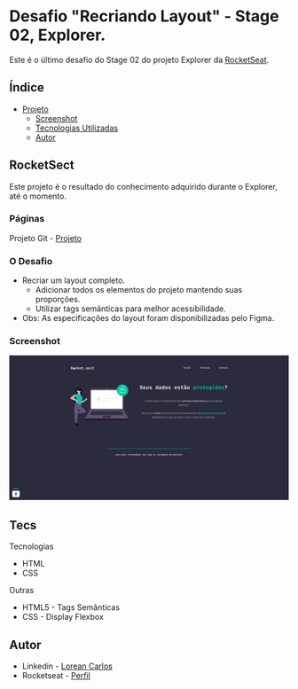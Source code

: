 # Desafio "Recriando Layout" - Stage 02, Explorer.

Este é o último desafio do Stage 02 do projeto Explorer da [RocketSeat](rocketseat.com.br/).

## Índice

- [Projeto](#RocketSect)
  - [Screenshot](#screenshot)
  - [Tecnologias Utilizadas](#tecs)
  - [Autor](#autor)

## RocketSect

Este projeto é o resultado do conhecimento adquirido durante o Explorer, até o momento.  

### Páginas

Projeto Git - [Projeto](https://loreancarlos.github.io/Rocket-Sect/)

### O Desafio

- Recriar um layout completo.
    - Adicionar todos os elementos do projeto mantendo suas proporções.
    - Utilizar tags semânticas para melhor acessibilidade.
- Obs: As especificações do layout foram disponibilizadas pelo Figma.

### Screenshot

![](./img/screenshot.png)

## Tecs

Tecnologias

- HTML
- CSS

Outras

- HTML5 - Tags Semânticas
- CSS - Display Flexbox

## Autor

- Linkedin - [Lorean Carlos](https://www.linkedin.com/in/lorean-carlos-fernandes-soares-03220121a/)
- Rocketseat - [Perfil](https://app.rocketseat.com.br/me/loreancarlos)